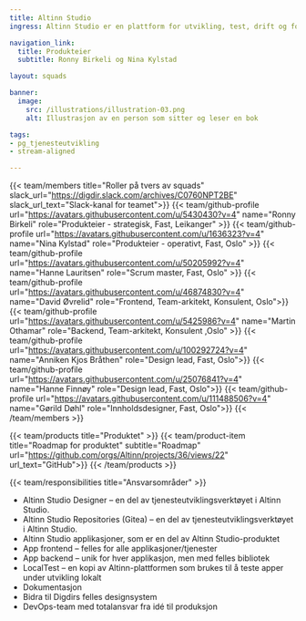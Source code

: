 ```yaml
---
title: Altinn Studio
ingress: Altinn Studio er en plattform for utvikling, test, drift og forvaltning av digitale tjenester i offentlig sektor. Vi er et stort produktteam, som er delt opp i mindre squads. Hver squad har ansvar for egne områder av produktet. Teamet som helhet har ansvar for hele verdikjeden i Altinn Studio, fra utviklingsverktøy til det som møter sluttbruker når de fyller ut et skjema fra start til slutt.

navigation_link:
  title: Produkteier
  subtitle: Ronny Birkeli og Nina Kylstad

layout: squads

banner:
  image:
    src: /illustrations/illustration-03.png
    alt: Illustrasjon av en person som sitter og leser en bok

tags:
- pg_tjenesteutvikling
- stream-aligned

---
```


{{< team/members title="Roller på tvers av squads" slack_url="https://digdir.slack.com/archives/C0760NPT2BE" slack_url_text="Slack-kanal for teamet">}}
{{< team/github-profile url="https://avatars.githubusercontent.com/u/5430430?v=4" name="Ronny Birkeli" role="Produkteier - strategisk, Fast, Leikanger" >}}
{{< team/github-profile url="https://avatars.githubusercontent.com/u/1636323?v=4" name="Nina Kylstad" role="Produkteier - operativt, Fast, Oslo" >}}
{{< team/github-profile url="https://avatars.githubusercontent.com/u/50205992?v=4" name="Hanne Lauritsen" role="Scrum master, Fast,  Oslo" >}}
{{< team/github-profile url="https://avatars.githubusercontent.com/u/46874830?v=4" name="David Øvrelid" role="Frontend, Team-arkitekt, Konsulent, Oslo">}}{{< team/github-profile url="https://avatars.githubusercontent.com/u/5425986?v=4" name="Martin Othamar" role="Backend, Team-arkitekt, Konsulent ,Oslo" >}}
{{< team/github-profile url="https://avatars.githubusercontent.com/u/100292724?v=4" name="Anniken Kjos Bråthen" role="Design lead, Fast, Oslo">}}
{{< team/github-profile url="https://avatars.githubusercontent.com/u/25076841?v=4" name="Hanne Finnøy" role="Design lead, Fast, Oslo">}}
{{< team/github-profile url="https://avatars.githubusercontent.com/u/111488506?v=4" name="Gørild Døhl" role="Innholdsdesigner, Fast, Oslo">}}
{{< /team/members >}}


{{< team/products title="Produktet" >}}
{{< team/product-item title="Roadmap for produktet" subtitle="Roadmap" url="https://github.com/orgs/Altinn/projects/36/views/22" url_text="GitHub">}}
{{< /team/products >}}

{{< team/responsibilities title="Ansvarsområder" >}}

- Altinn Studio Designer – en del av tjenesteutviklingsverktøyet i Altinn Studio.
- Altinn Studio Repositories (Gitea) – en del av tjenesteutviklingsverktøyet i Altinn Studio.
- Altinn Studio applikasjoner, som er en del av Altinn Studio-produktet
- App frontend – felles for alle applikasjoner/tjenester
- App backend – unik for hver applikasjon, men med felles bibliotek
- LocalTest – en kopi av Altinn-plattformen som brukes til å teste apper under utvikling lokalt
- Dokumentasjon
- Bidra til Digdirs felles designsystem
- DevOps-team med totalansvar fra idé til produksjon
